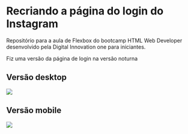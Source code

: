 
<h1>Recriando a página do login do Instagram</h1>

<p align=”center”><p> Repositório para a aula de Flexbox do bootcamp HTML Web Developer desenvolvido pela Digital Innovation one para iniciantes.<p>
<p> Fiz uma versão da página de login na versão noturna <p/></center>
  
<h2>Versão desktop</h2>
<img src="https://user-images.githubusercontent.com/79284447/116480341-8ad88980-a857-11eb-939b-9f6b1358eca2.png"> 
<h2>Versão mobile</h2>
<img src="https://user-images.githubusercontent.com/79284447/116480345-8e6c1080-a857-11eb-9c3a-d191a6cc696c.png">
